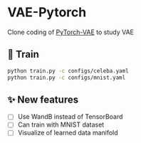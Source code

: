 # VAE-Pytorch
Clone coding of [PyTorch-VAE](https://github.com/AntixK/PyTorch-VAE/tree/master) to study VAE

## 🚀 Train
```bash
python train.py -c configs/celeba.yaml
python train.py -c configs/mnist.yaml
```

## ✨ New features
- [ ] Use WandB instead of TensorBoard
- [ ] Can train with MNIST dataset
- [ ] Visualize of learned data manifold